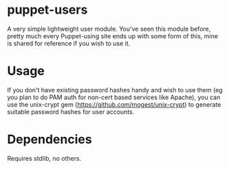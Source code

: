 # puppet-users

A very simple lightweight user module. You've seen this module before, pretty
much every Puppet-using site ends up with some form of this, mine is shared
for reference if you wish to use it.

# Usage


If you don't have existing password hashes handy and wish to use them (eg you
plan to do PAM auth for non-cert based services like Apache), you can use the
unix-crypt gem (https://github.com/mogest/unix-crypt) to generate suitable
password hashes for user accounts. 



# Dependencies

Requires stdlib, no others.


